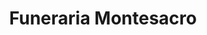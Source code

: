 ---
title: "Funeraria Montesacro"
url: /san-jose/funeraria-montesacro-paseo-ruben-dario/
shop: Bestattungen
---